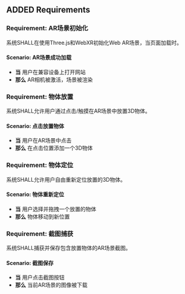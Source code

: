 ## ADDED Requirements

### Requirement: AR场景初始化
系统SHALL在使用Three.js和WebXR初始化Web AR场景，当页面加载时。

#### Scenario: AR场景成功加载
- **当** 用户在兼容设备上打开网站
- **那么** AR相机被激活，场景被渲染

### Requirement: 物体放置
系统SHALL允许用户通过点击/触摸在AR场景中放置3D物体。

#### Scenario: 点击放置物体
- **当** 用户在AR场景中点击
- **那么** 在点击位置添加一个3D物体

### Requirement: 物体定位
系统SHALL允许用户自由重新定位放置的3D物体。

#### Scenario: 物体重新定位
- **当** 用户选择并拖拽一个放置的物体
- **那么** 物体移动到新位置

### Requirement: 截图捕获
系统SHALL捕获并保存包含放置物体的AR场景截图。

#### Scenario: 截图保存
- **当** 用户点击截图按钮
- **那么** 当前AR场景的图像被下载